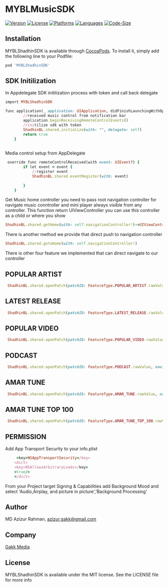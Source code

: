 # MYBLMusicSDK
[![Version](https://img.shields.io/cocoapods/v/MYBLMusicSDK)](https://cocoapods.org/pods/MYBLShadhinSDK)
[![License](https://img.shields.io/github/license/GakkMedia/MYBLMusicSDK)](https://github.com/GakkMedia/MYBLShadhinSDK/blob/main/LICENSE)
[![Platforms](https://img.shields.io/badge/Platforms-iOS%2011%2B-blue.svg)](#)
[![Languages](https://img.shields.io/badge/language-%20swift-FF69B4.svg?style=plastic)](#)
[![Code-Size](https://img.shields.io/github/languages/code-size/GakkMedia/MYBLMusicSDK)](#)

## Installation

MYBLShadhinSDK is available through [CocoaPods](https://cocoapods.org). To install
it, simply add the following line to your Podfile:

```ruby
pod 'MYBLShadhinSDK'
```
## SDK Initilization 
In Appdelegate SDK initilization process with token and call back delegate 
```ruby
import MYBLShadhinSDK

func application(_ application: UIApplication, didFinishLaunchingWithOptions launchOptions: [UIApplication.LaunchOptionsKey: Any]?) -> Bool {
        //received music control from notification bar
        application.beginReceivingRemoteControlEvents()
        //initilize sdk with token
        ShadhinBL.shared.initialize(with: "", delegate: self)
        return true
    }
    
```
Media control setup from AppDelegate
```ruby
 override func remoteControlReceived(with event: UIEvent?) {
        if let event = event {
            //register event
            ShadhinBL.shared.eventRegister(with: event)
            
        }
    }
```
Get Music home controller you need to pass root navigation controller for navigate music conntroller and mini player always visible from any controller. 
This function return UIViewController you can use this controller as a child or where you show 
```ruby
ShadhinBL.shared.getHome(with: self.navigationController!)->UIViewController
```

There is another method we provide that direct push to navigation controller
```ruby
ShadhinBL.shared.gotoHome(with: self.navigationController!)
```
There is other four feature we implemented that can direct navigate to our controller 

## POPULAR ARTIST 
```ruby
 ShadhinBL.shared.openPatch(patchID: FeatureType.POPULAR_ARTIST.rawValue, navigation: self.navigationController!)
```
## LATEST RELEASE 
```ruby
 ShadhinBL.shared.openPatch(patchID: FeatureType.LATEST_RELEASE.rawValue, navigation: self.navigationController!)
```
## POPULAR VIDEO
```ruby
 ShadhinBL.shared.openPatch(patchID: FeatureType.POPULAR_VIDEO.rawValue, navigation: self.navigationController!)
```
## PODCAST 
```ruby
 ShadhinBL.shared.openPatch(patchID: FeatureType.PODCAST.rawValue, navigation: self.navigationController!)
```
## AMAR TUNE 
```ruby
 ShadhinBL.shared.openPatch(patchID: FeatureType.AMAR_TUNE.rawValue, navigation: self.navigationController!)
 ```
## AMAR TUNE TOP 100
```ruby
 ShadhinBL.shared.openPatch(patchID: FeatureType.AMAR_TUNE_TOP_100.rawValue, navigation: self.navigationController!)
```
## PERMISSION 
Add App Transport Security to your info.plist
```ruby
     <key>NSAppTransportSecurity</key>
    <dict>
    <key>NSAllowsArbitraryLoads</key>
    <true/>
    </dict>
```
From your Project target Signing & Capabilities add Background Mood and select 'Audio,Airplay, and picture in picture','Background Processing'


## Author

MD Azizur Rahman, azizur.gakk@gmail.com

## Company

[Gakk Media](https://gakkmedia.com)

## License

MYBLShadhinSDK is available under the MIT license. See the LICENSE file for more info
